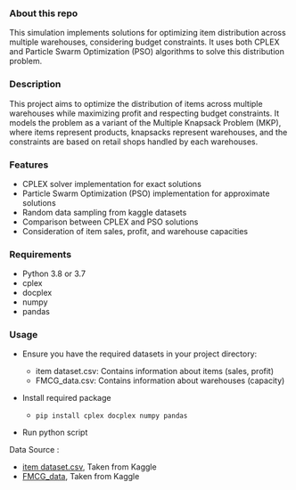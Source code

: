 ### About this repo
This simulation implements solutions for optimizing item distribution across multiple warehouses, considering budget constraints. It uses both CPLEX and Particle Swarm Optimization (PSO) algorithms to solve this distribution problem.

### Description
This project aims to optimize the distribution of items across multiple warehouses while maximizing profit and respecting budget constraints. It models the problem as a variant of the Multiple Knapsack Problem (MKP), where items represent products, knapsacks represent warehouses, and the constraints are based on retail shops handled by each warehouses.

### Features

- CPLEX solver implementation for exact solutions
- Particle Swarm Optimization (PSO) implementation for approximate solutions
- Random data sampling from kaggle datasets
- Comparison between CPLEX and PSO solutions
- Consideration of item sales, profit, and warehouse capacities

### Requirements
- Python 3.8 or 3.7
- cplex
- docplex
- numpy
- pandas

### Usage
- Ensure you have the required datasets in your project directory:
  - item dataset.csv: Contains information about items (sales, profit)
  - FMCG_data.csv: Contains information about warehouses (capacity)

- Install required package
  - ```pip install cplex docplex numpy pandas```
 
- Run python script

Data Source :
- [item dataset.csv](https://www.kaggle.com/datasets/abiodunonadeji/united-state-superstore-sales), Taken from Kaggle
- [FMCG_data](https://www.kaggle.com/datasets/suraj9727/supply-chain-optimization-for-a-fmcg-company), Taken from Kaggle
